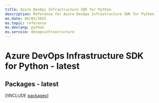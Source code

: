 ```yaml
---
title: Azure DevOps Infrastructure SDK for Python
description: Reference for Azure DevOps Infrastructure SDK for Python
ms.date: 04/03/2025
ms.topic: reference
ms.devlang: python
ms.service: devopsinfrastructure
---
```

# Azure DevOps Infrastructure SDK for Python - latest
## Packages - latest
[!INCLUDE [packages](devops-infrastructure-index.md)]